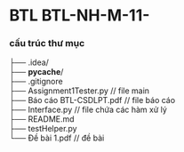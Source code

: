 # BTL BTL-NH-M-11-

### cấu trúc thư mục

├── .idea/ </br>
├── __pycache__/</br>
├── .gitignore</br>
├── Assignment1Tester.py  // file main </br>
├── Báo cáo BTL-CSDLPT.pdf  // file báo cáo</br>
├── Interface.py  // file chứa các hàm xử lý</br>
├── README.md</br>
├── testHelper.py</br>
└── Đề bài 1.pdf // đề bài</br>
